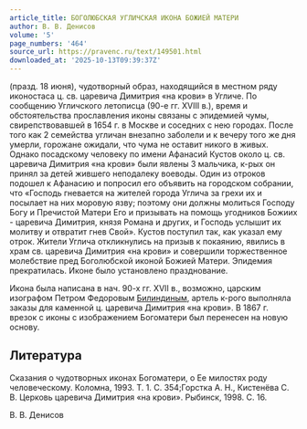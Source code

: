 ```yaml
---
article_title: БОГОЛЮБСКАЯ УГЛИЧСКАЯ ИКОНА БОЖИЕЙ МАТЕРИ
author: В. В. Денисов
volume: '5'
page_numbers: '464'
source_url: https://pravenc.ru/text/149501.html
downloaded_at: '2025-10-13T09:39:37Z'
---
```


(празд. 18 июня), чудотворный образ, находящийся в местном ряду иконостаса ц. св. царевича Димитрия «на крови» в Угличе. По сообщению Угличского летописца (90-е гг. XVIII в.), время и обстоятельства прославления иконы связаны с эпидемией чумы, свирепствовавшей в 1654 г. в Москве и соседних с нею городах. После того как 2 семейства угличан внезапно заболели и к вечеру того же дня умерли, горожане ожидали, что чума не оставит никого в живых. Однако посадскому человеку по имени Афанасий Кустов около ц. св. царевича Димитрия «на крови» были явлены 3 мальчика, к-рых он принял за детей жившего неподалеку воеводы. Один из отроков подошел к Афанасию и попросил его объявить на городском собрании, что «Господь гневается на жителей города Углича за грехи их и посылает на них моровую язву; поэтому они должны молиться Господу Богу и Пречистой Матери Его и призывать на помощь угодников Божиих - царевича Димитрия, князя Романа и других, и Господь услышит их молитву и отвратит гнев Свой». Кустов поступил так, как указал ему отрок. Жители Углича откликнулись на призыв к покаянию, явились в храм св. царевича Димитрия «на крови» и совершили торжественное молебствие пред Боголюбской иконой Божией Матери. Эпидемия прекратилась. Иконе было установлено празднование.

Икона была написана в нач. 90-х гг. XVII в., возможно, царским изографом Петром Федоровым [Билиндиным](https://pravenc.ru/text/Билиндиным.html), артель к-рого выполняла заказы для каменной ц. царевича Димитрия «на крови». В 1867 г. врезок с иконы с изображением Богоматери был перенесен на новую основу.

## Литература

Сказания о чудотворных иконах Богоматери, о Ее милостях роду человеческому. Коломна, 1993. Т. 1. С. 354;Горстка А. Н., Кистенёва С. В. Церковь царевича Димитрия «на крови». Рыбинск, 1998. С. 16.

В. В. Денисов

